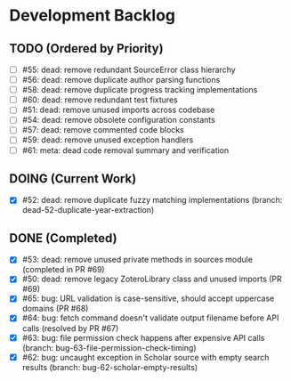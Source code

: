 # Development Backlog

## TODO (Ordered by Priority)
- [ ] #55: dead: remove redundant SourceError class hierarchy
- [ ] #56: dead: remove duplicate author parsing functions
- [ ] #58: dead: remove duplicate progress tracking implementations
- [ ] #60: dead: remove redundant test fixtures
- [ ] #51: dead: remove unused imports across codebase
- [ ] #54: dead: remove obsolete configuration constants
- [ ] #57: dead: remove commented code blocks
- [ ] #59: dead: remove unused exception handlers
- [ ] #61: meta: dead code removal summary and verification

## DOING (Current Work)
- [x] #52: dead: remove duplicate fuzzy matching implementations (branch: dead-52-duplicate-year-extraction)

## DONE (Completed)
- [x] #53: dead: remove unused private methods in sources module (completed in PR #69)
- [x] #50: dead: remove legacy ZoteroLibrary class and unused imports (PR #69)
- [x] #65: bug: URL validation is case-sensitive, should accept uppercase domains (PR #68)
- [x] #64: bug: fetch command doesn't validate output filename before API calls (resolved by PR #67)
- [x] #63: bug: file permission check happens after expensive API calls (branch: bug-63-file-permission-check-timing)
- [x] #62: bug: uncaught exception in Scholar source with empty search results (branch: bug-62-scholar-empty-results)